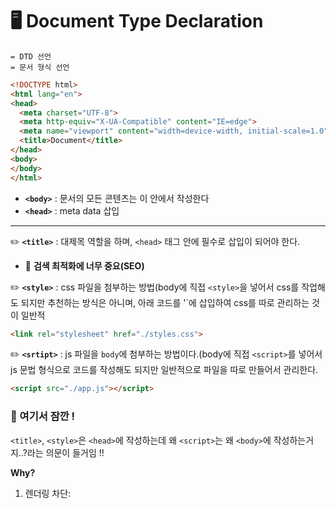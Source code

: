 # 🖥️ Document Type Declaration 
```
= DTD 선언
= 문서 형식 선언
```
```html
<!DOCTYPE html> 
<html lang="en">
<head>
  <meta charset="UTF-8">
  <meta http-equiv="X-UA-Compatible" content="IE=edge">
  <meta name="viewport" content="width=device-width, initial-scale=1.0">
  <title>Document</title>
</head>
<body>
</body>
</html>
```
- **`<body>`** : 문서의 모든 콘텐츠는 이 안에서 작성한다
- **`<head>`** : meta data 삽입
-----------------

✏️ **`<title>`** : 대제목 역할을 하며, `<head>` 태그 안에 필수로 삽입이 되어야 한다. 
  - 🥳 **검색 최적화에 너무 중요(SEO)** <br />

✏️ **`<style>`** : css 파일을 첨부하는 방법(body에 직접 `<style>`을 넣어서 css를 작업해도 되지만 추천하는 방식은 아니며, 아래 코드를 '<head>`에 삽입하여 css를 따로 관리하는 것이 일반적
```html
<link rel="stylesheet" href="./styles.css">
```
✏️ **`<srtipt>`** : js 파일을 `body`에 첨부하는 방법이다.(body에 직접 `<script>`를 넣어서 js 문법 형식으로 코드를 작성해도 되지만 일반적으로 파일을 따로 만들어서 관리한다. 
```html
<script src="./app.js"></script>
```
### 🚀 여기서 잠깐 !
`<title>`, `<style>`은 `<head>`에 작성하는데 왜 `<script>`는 왜 `<body>`에 작성하는거지..?라는 의문이 들거임 !!

**Why?**
1. 렌더링 차단: <script> 태그는 기본적으로 HTML 문서가 이를 만나는 순간 실행된다. 그래서 HTML 문서를 해석하다가 <script>를 만나면 해당 스크립트를 모두 다운로드하고 실행할 때까지 렌더링이 중단되고, 이는 페이지 로딩 속도에 영향을 줄 수 있다.

2. HTML 요소 접근: <script>가 <head>에 있을 때, 스크립트가 실행될 시점에 아직 필요한 HTML 요소들이 로드되지 않았을 수 있다. 반면, <script>를 <body>의 맨 마지막에 배치하면 모든 HTML 요소가 먼저 로드된 후 스크립트가 실행되기 때문에 JavaScript로 해당 요소들에 접근할 때 문제가 줄어든다.

3. 비동기와 지연 로딩 옵션: <script> 태그에 async나 defer 속성을 사용하면 <head>에 작성하더라도 렌더링 차단 문제를 해결할 수 있다. async는 스크립트를 비동기로 로드해 로드가 완료되면 즉시 실행하지만, defer는 HTML 파싱이 완료된 후에 스크립트를 실행한다.


✏️ **`<meta>`**

```html
<meta name="viewport" content="width=device-width, initial-scale=1.0">
<meta name="keywords" content="송수빈, 프론트앤드, FE">
<meta name="description" content="페이지에 대한 설명(접근성을 위한 것)">
```
